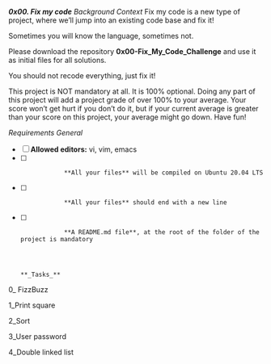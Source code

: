 **_0x00. Fix my code_** 
_Background Context_
 Fix my code is a new type of project, where we’ll jump into an existing code base and fix it!

Sometimes you will know the language, sometimes not.

Please download the repository **0x00-Fix_My_Code_Challenge** and use it as initial files for all solutions.

You should not recode everything, just fix it!

This project is NOT mandatory at all. It is 100% optional. Doing any part of this project will add a project grade of over 100% to your average. Your score won’t get hurt if you don’t do it, but if your current average is greater than your score on this project, your average might go down. Have fun!

_Requirements General_ 
               

- [ ]  **Allowed editors:** vi, vim, emacs 
- [ ]                 **All your files** will be compiled on Ubuntu 20.04 LTS 
- [ ]                 **All your files** should end with a new line 
- [ ]                 **A README.md file**, at the root of the folder of the project is mandatory 

                                                                                              

                                                                                                   **_Tasks_** 


0_ FizzBuzz

1_Print square

2_Sort

3_User password

4_Double linked list
